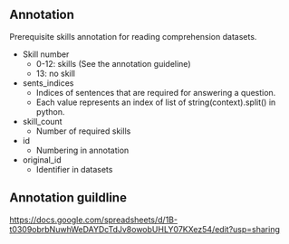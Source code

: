 ## Annotation

Prerequisite skills annotation for reading comprehension datasets.

* Skill number
  - 0-12: skills (See the annotation guideline)
  - 13: no skill
* sents_indices
  - Indices of sentences that are required for answering a question.
  - Each value represents an index of list of string(context).split() in python.
* skill_count
  - Number of required skills
* id
  - Numbering in annotation
* original_id
  - Identifier in datasets

## Annotation guildline

https://docs.google.com/spreadsheets/d/1B-t0309obrbNuwhWeDAYDcTdJv8owobUHLY07KXez54/edit?usp=sharing
